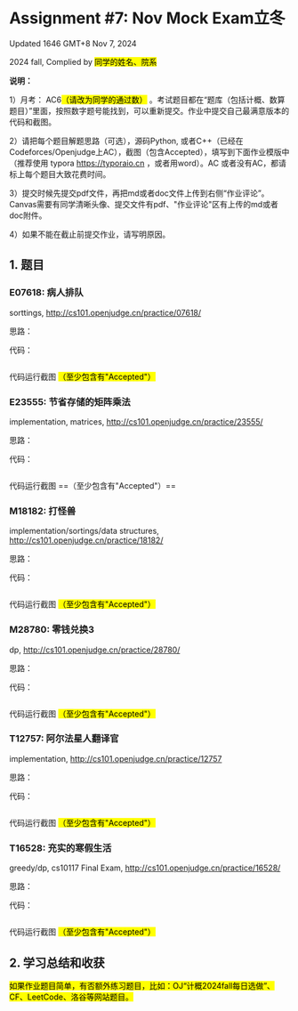 # Assignment #7: Nov Mock Exam立冬

Updated 1646 GMT+8 Nov 7, 2024

2024 fall, Complied by <mark>同学的姓名、院系</mark>



**说明：**

1）⽉考： AC6<mark>（请改为同学的通过数）</mark> 。考试题⽬都在“题库（包括计概、数算题目）”⾥⾯，按照数字题号能找到，可以重新提交。作业中提交⾃⼰最满意版本的代码和截图。

2）请把每个题目解题思路（可选），源码Python, 或者C++（已经在Codeforces/Openjudge上AC），截图（包含Accepted），填写到下面作业模版中（推荐使用 typora https://typoraio.cn ，或者用word）。AC 或者没有AC，都请标上每个题目大致花费时间。

3）提交时候先提交pdf文件，再把md或者doc文件上传到右侧“作业评论”。Canvas需要有同学清晰头像、提交文件有pdf、"作业评论"区有上传的md或者doc附件。

4）如果不能在截止前提交作业，请写明原因。



## 1. 题目

### E07618: 病人排队

sorttings, http://cs101.openjudge.cn/practice/07618/

思路：



代码：

```python

```



代码运行截图 <mark>（至少包含有"Accepted"）</mark>





### E23555: 节省存储的矩阵乘法

implementation, matrices, http://cs101.openjudge.cn/practice/23555/

思路：



代码：

```python

```



代码运行截图 ==（至少包含有"Accepted"）==





### M18182: 打怪兽 

implementation/sortings/data structures, http://cs101.openjudge.cn/practice/18182/

思路：



代码：

```python

```



代码运行截图 <mark>（至少包含有"Accepted"）</mark>





### M28780: 零钱兑换3

dp, http://cs101.openjudge.cn/practice/28780/

思路：



代码：

```python

```



代码运行截图 <mark>（至少包含有"Accepted"）</mark>





### T12757: 阿尔法星人翻译官

implementation, http://cs101.openjudge.cn/practice/12757

思路：



代码：

```python

```



代码运行截图 <mark>（至少包含有"Accepted"）</mark>





### T16528: 充实的寒假生活

greedy/dp, cs10117 Final Exam, http://cs101.openjudge.cn/practice/16528/

思路：



代码：

```python

```



代码运行截图 <mark>（至少包含有"Accepted"）</mark>





## 2. 学习总结和收获

<mark>如果作业题目简单，有否额外练习题目，比如：OJ“计概2024fall每日选做”、CF、LeetCode、洛谷等网站题目。</mark>





